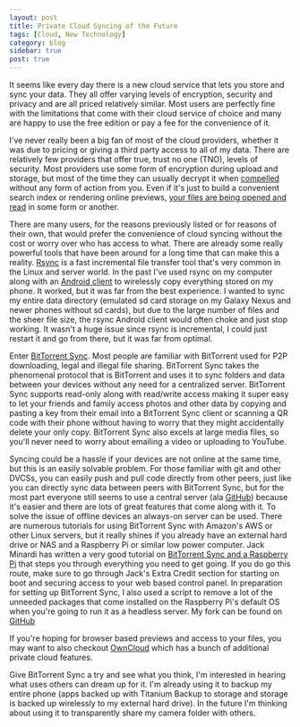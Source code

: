 ```yaml
---
layout: post
title: Private Cloud Syncing of the Future
tags: [Cloud, New Technology]
category: blog
sidebar: true
post: true
---
```

It seems like every day there is a new cloud service that lets you store and sync
your data. They all offer varying levels of encryption, security and privacy and are
all priced relatively similar. Most users are perfectly fine with the limitations that
come with their cloud service of choice and many are happy to use the free edition or
pay a fee for the convenience of it. 

I've never really been a big fan of most of the cloud providers, whether it was due to pricing
or giving a third party access to all of my data. There are relatively few providers that offer
true, trust no one (TNO), levels of security. Most providers use some form of encryption during upload
and storage, but most of the time they can usually decrypt it when 
[compelled](http://readwrite.com/2011/04/20/how-to-keep-dropbox-employees) without any form of
action from you. Even if it's just to build a convenient search index or rendering online
previews, [your files are being opened and read](http://www.wncinfosec.com/dropbox-opening-my-docs/)
in some form or another.

There are many users, for the reasons previously listed or for reasons of their own, that would prefer
the convenience of cloud syncing without the cost or worry over who has access to what. There are already some
really powerful tools that have been around for a long time that can make this a reality. [Rsync](http://rsync.samba.org/)
is a fast incremental file transfer tool that's very common in the Linux and server world. In the past I've used
rsync on my computer along with an [Android client](https://play.google.com/store/apps/details?id=eu.kowalczuk.rsync4android) to
wirelessly copy everything stored on my phone. It worked, but it was far from the best experience. I wanted to sync my entire 
data directory (emulated sd card storage on my Galaxy Nexus and newer phones without sd cards), but due to the large number of files
and the sheer file size, the rsync Android client would often choke and just stop working. It wasn't a huge issue since rsync is incremental,
I could just restart it and go from there, but it was far from optimal.

Enter [BitTorrent Sync](http://labs.bittorrent.com/experiments/sync.html). Most people are familiar with BitTorrent
used for P2P downloading, legal and illegal file sharing. BitTorrent Sync takes the phenomenal protocol that is BitTorrent
and uses it to sync folders and data between your devices without any need for a centralized server. BitTorrent Sync
supports read-only along with read/write access making it super easy to let your friends and family
access photos and other data by copying and pasting a key from their email into a BitTorrent Sync client
or scanning a QR code with their phone without having to worry that they might accidentally delete your only copy.
BitTorrent Sync also excels at large media files, so you'll never need to worry about emailing a video or uploading to YouTube.

Syncing could be a hassle if your devices are not online at the same time, but this is an easily solvable problem. 
For those familiar with git and other DVCSs, you can easily push and pull code directly from other peers, 
just like you can directly sync data between peers with BitTorrent Sync, but for the most part everyone 
still seems to use a central server (ala [GitHub](https://github.com)) because it's easier
and there are lots of great features that come along with it. To solve the issue of offline devices 
an always-on server can be used. There are numerous tutorials for using BitTorrent Sync with Amazon's 
AWS or other Linux servers, but it really shines if you already have an external hard drive or NAS and a Raspberry Pi or 
similar low power computer. Jack Minardi has written a very good tutorial on 
[BitTorrent Sync and a Raspberry Pi](http://jack.minardi.org/raspberry_pi/replace-dropbox-with-bittorrent-sync-and-a-raspberry-pi/)
that steps you through everything you need to get going. If you do go this route, make sure to go through
Jack's Extra Credit section for starting on boot and securing access to your web based control panel.
In preparation for setting up BitTorrent Sync, I also used a script to remove a lot of the unneeded packages
that come installed on the Raspberry Pi's default OS when you're going to run it as a headless server. My
fork can be found on [GitHub](https://github.com/lkorth/raspbian-mod)

If you're hoping for browser based previews and access to your files, you may want to also checkout [OwnCloud](http://owncloud.org/)
which has a bunch of additional private cloud features.

Give BitTorrent Sync a try and see what you think, I'm interested in hearing what uses others can dream up for it. I'm
already using it to backup my entire phone (apps backed up with Titanium Backup to storage and storage is backed up wirelessly to 
my external hard drive). In the future I'm thinking about using it to transparently share my camera folder with others.